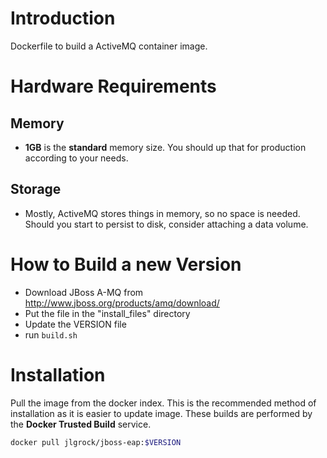 # Introduction

Dockerfile to build a ActiveMQ container image.

# Hardware Requirements

## Memory

- **1GB** is the **standard** memory size. You should up that for production according to your needs.

## Storage

- Mostly, ActiveMQ stores things in memory, so no space is needed.  Should you start to persist to disk, consider attaching a data volume.

# How to Build a new Version

* Download JBoss A-MQ from http://www.jboss.org/products/amq/download/
* Put the file in the "install_files" directory
* Update the VERSION file
* run `build.sh`

# Installation

Pull the image from the docker index. This is the recommended method of installation as it is easier to update image. These builds are performed by the **Docker Trusted Build** service.

```bash
docker pull jlgrock/jboss-eap:$VERSION
```





